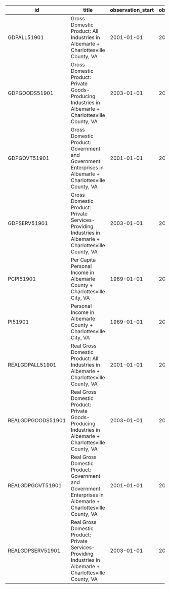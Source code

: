 | id                | title                                                                                                        | observation_start   | observation_end   |
|-------------------|--------------------------------------------------------------------------------------------------------------|---------------------|-------------------|
| GDPALL51901       | Gross Domestic Product: All Industries in Albemarle + Charlottesville County, VA                             | 2001-01-01          | 2021-01-01        |
| GDPGOODS51901     | Gross Domestic Product: Private Goods-Producing Industries in Albemarle + Charlottesville County, VA         | 2003-01-01          | 2015-01-01        |
| GDPGOVT51901      | Gross Domestic Product: Government and Government Enterprises in Albemarle + Charlottesville County, VA      | 2001-01-01          | 2021-01-01        |
| GDPSERV51901      | Gross Domestic Product: Private Services-Providing Industries in Albemarle + Charlottesville County, VA      | 2003-01-01          | 2015-01-01        |
| PCPI51901         | Per Capita Personal Income in Albemarle County + Charlottesville City, VA                                    | 1969-01-01          | 2021-01-01        |
| PI51901           | Personal Income in Albemarle County + Charlottesville City, VA                                               | 1969-01-01          | 2021-01-01        |
| REALGDPALL51901   | Real Gross Domestic Product: All Industries in Albemarle + Charlottesville County, VA                        | 2001-01-01          | 2021-01-01        |
| REALGDPGOODS51901 | Real Gross Domestic Product: Private Goods-Producing Industries in Albemarle + Charlottesville County, VA    | 2003-01-01          | 2015-01-01        |
| REALGDPGOVT51901  | Real Gross Domestic Product: Government and Government Enterprises in Albemarle + Charlottesville County, VA | 2001-01-01          | 2021-01-01        |
| REALGDPSERV51901  | Real Gross Domestic Product: Private Services-Providing Industries in Albemarle + Charlottesville County, VA | 2003-01-01          | 2015-01-01        |